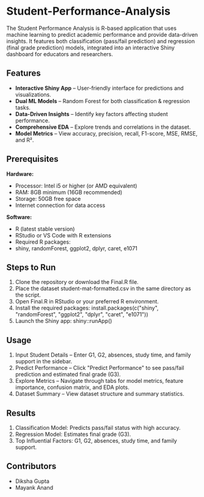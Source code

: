 # Student-Performance-Analysis
The Student Performance Analysis is R-based application that uses machine learning to predict academic performance and provide data-driven insights. It features both classification (pass/fail prediction) and regression (final grade prediction) models, integrated into an interactive Shiny dashboard for educators and researchers.

## Features
- **Interactive Shiny App** – User-friendly interface for predictions and visualizations.
- **Dual ML Models** – Random Forest for both classification & regression tasks.
- **Data-Driven Insights** – Identify key factors affecting student performance.
- **Comprehensive EDA** – Explore trends and correlations in the dataset.
- **Model Metrics** – View accuracy, precision, recall, F1-score, MSE, RMSE, and R².

## Prerequisites
**Hardware:**
- Processor: Intel i5 or higher (or AMD equivalent)
- RAM: 8GB minimum (16GB recommended)
- Storage: 50GB free space
- Internet connection for data access

**Software:**
- R (latest stable version)
- RStudio or VS Code with R extensions
- Required R packages:
- shiny, randomForest, ggplot2, dplyr, caret, e1071

## Steps to Run
1. Clone the repository or download the Final.R file.
2. Place the dataset student-mat-formatted.csv in the same directory as the script.
3. Open Final.R in RStudio or your preferred R environment.
4. Install the required packages:
   install.packages(c("shiny", "randomForest", "ggplot2", "dplyr", "caret", "e1071"))
5. Launch the Shiny app:
   shiny::runApp()

## Usage
1. Input Student Details – Enter G1, G2, absences, study time, and family support in the sidebar.
2. Predict Performance – Click "Predict Performance" to see pass/fail prediction and estimated final grade (G3).
3. Explore Metrics – Navigate through tabs for model metrics, feature importance, confusion matrix, and EDA plots.
4. Dataset Summary – View dataset structure and summary statistics.

## Results
1. Classification Model: Predicts pass/fail status with high accuracy.
2. Regression Model: Estimates final grade (G3).
3. Top Influential Factors: G1, G2, absences, study time, and family support.

## Contributors
- Diksha Gupta
- Mayank Anand
